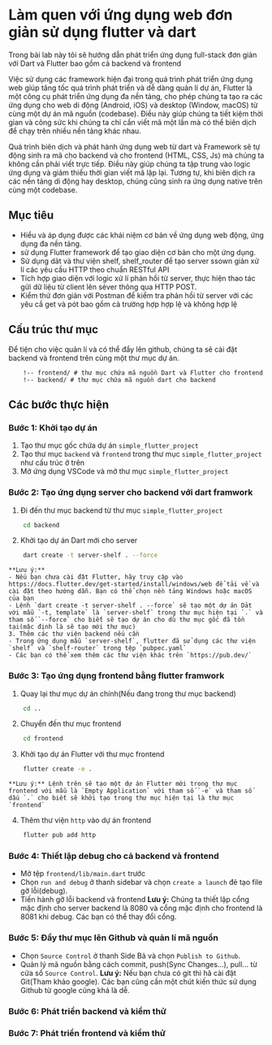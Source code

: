 # Làm quen với ứng dụng web đơn giản sử dụng flutter và dart

Trong bài lab này tôi sẽ hướng dẫn phát triển ứng dụng full-stack đơn giản với Dart và Flutter bao gồm cả backend và frontend

Việc sử dụng các framework hiện đại trong quá trình phát triển ứng dụng web giúp tăng tốc quá trình phát triển và dễ dàng quản lí dự án, Flutter là một công cụ phát triển ứng dụng đa nền tảng, cho phép chúng ta tạo ra các ứng dụng cho web di động (Android, iOS) và desktop (Window, macOS) từ cùng một dự án mã nguồn (codebase). Điều này giúp chúng ta tiết kiệm thời gian và công sức khi chúng ta chỉ cần viết mã một lần mà có thể biên dịch để chạy trên nhiều nền tảng khác nhau.

Quá trình biên dịch và phát hành ứng dụng web từ dart và Framework sẽ tự động sinh ra mã cho backend và cho frontend (HTML, CSS, Js) mà chúng ta không cần phải viết trực tiếp. Điều này giúp chúng ta tập trung vào logic ứng dụng và giảm thiểu thời gian viết mã lặp lại. Tương tự, khi biên dịch ra các nền tảng di động hay desktop, chúng cũng sinh ra ứng dụng native trên cùng một codebase.

## Mục tiêu
- Hiểu và áp dụng được các khái niệm cơ bản về ứng dụng web động, ứng dụng đa nền tảng.
- sử dụng Flutter framework  để tạo giao diện cơ bản cho một ứng dụng.
- Sử dụng dảt và thư viện shelf, shelf_router để tạo server ssown giản xử lí các yêu cầu HTTP theo chuẩn RESTful API
- Tích hợp giao diện với logic xử lí phản hồi từ server, thực hiện thao tác gửi dữ liệu từ client lên sẻver thông qua HTTP POST.
- Kiểm thử đơn giản với Postman để kiểm tra phản hồi từ server với các yêu cầ get và pót bao gồm cả trường hợp hợp lệ và không hợp lệ

## Cấu trúc thư mục
Để tiện cho việc quản lí và có thể đẩy lên github, chúng ta sẽ cài đặt backend và frontend trên cùng một thư mục dự án.
```plaintext
    !-- frontend/ # thư mục chứa mã nguồn Dart và Flutter cho frontend
    !-- backend/ # thư mục chứa mã nguồn dart cho backend
```

## Các bước thực hiện
### Bước 1: Khởi tạo dự án
1. Tạo thư mục gốc chứa dự án `simple_flutter_project`
2. Tạo thư mục `backend` và `frontend` trong thư mục `simple_flutter_project` như cấu trúc ở trên
3. Mở ứng dụng VSCode và mở thư mục `simple_flutter_project`

### Bước 2: Tạo ứng dụng server cho backend với dart framwork
1. Đi đến thư mục backend từ thư mục `simple_flutter_project`
```bash
    cd backend
```

2. Khởi tạo dự án Dart mới cho server
```bash
    dart create -t server-shelf . --force
```

    **Lưu ý:**
    - Nếu bạn chưa cài đặt Flutter, hãy truy cập vào https://docs.flutter.dev/get-started/install/windows/web để tải về và cài đặt theo hướng dẫn. Bạn có thể chọn nền tảng Windows hoặc macOS của bạn
    - Lệnh `dart create -t server-shelf . --force` sẽ tạo một dự án Dảt với mẫu `-t, template` là `server-shelf` trong thư mục hiện tại `.` và tham số `--force` cho biết sẽ tạo dự án cho dù thư mục gốc đã tồn tại(mặc định là sẽ tạo mới thư mục)
    3. Thêm các thư viện backend nếu cần
    - Trong ứng dụng mẫu `server-shelf`, flutter đã sử dụng các thư viện `shelf` và `shelf-router` trong tệp `pubpec.yaml`
    - Các bạn có thể xem thêm các thư viện khác trên `https://pub.dev/`
### Bước 3: Tạo ứng dụng frontend bằng flutter framwork
1. Quay lại thư mục dự án chính(Nếu đang trong thư mục backend)
```bash
    cd ..
```

2. Chuyển đến thư mục frontend
```bash
    cd frontend
```
3. Khởi tạo dự án Flutter với thư mục frontend
```bash
    flutter create -e .
```

    **Lưu ý:** Lệnh trên sẽ tạo một dự án Flutter mới trong thư mục frontend với mẫu là `Empty Application` với tham số `-e` và tham số dấu `.` cho biết sẽ khởi tạo trong thư mục hiện tại là thư mục `frontend`
4. Thêm thư viện `http` vào dự án frontend
```bash
    flutter pub add http
```
### Bước 4: Thiết lập debug cho cả backend và frontend
- Mở tệp `frontend/lib/main.dart` trước
- Chọn `run and debug` ở thanh sidebar và chọn `create a launch` đẻ tạo file gỡ lỗi(debug).
- Tiến hành gỡ lỗi backend và frontend
**Lưu ý:** Chúng ta thiết lập cổng mặc định cho server backend là 8080 và cổng mặc định cho frontend là 8081 khi debug. Các bạn có thể thay đổi cổng.

### Bước 5: Đẩy thư mục lên Github và quản lí mã nguồn
- Chọn `Source Control` ở thanh Side Bả và chọn `Publish to Github`.
- Quản lý mã nguồn bằng cách commit, push(Sync Changes...), pull... từ cửa sổ `Source Control`.
**Lưu ý:** Nếu bạn chưa có git thì hã cài đặt Git(Tham khảo google). Các bạn cũng cần một chút kiến thức sử dụng Github từ google cũng khá là dễ.
### Bước 6: Phát triển backend và kiểm thử

### Bước 7: Phát triển frontend và kiểm thử
    


